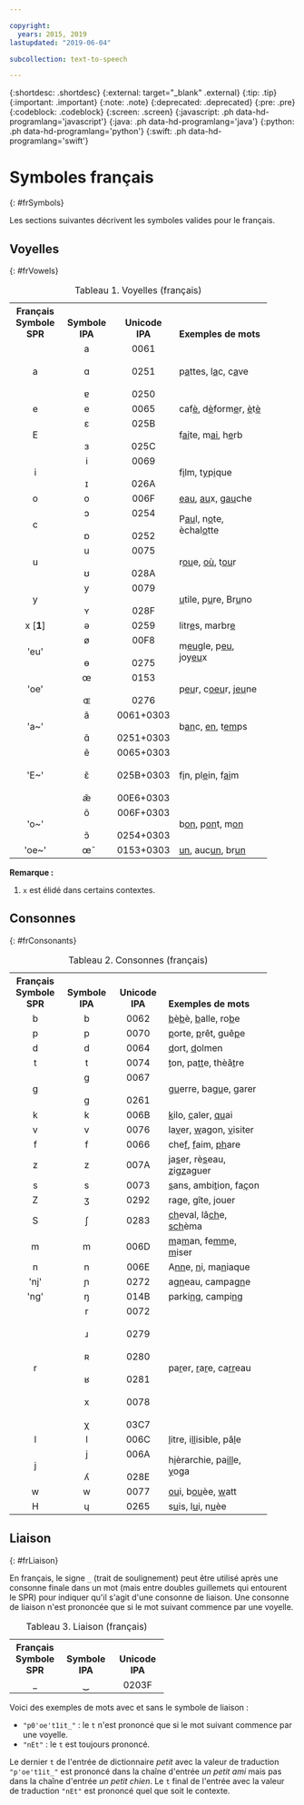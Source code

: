 ```yaml
---

copyright:
  years: 2015, 2019
lastupdated: "2019-06-04"

subcollection: text-to-speech

---
```


{:shortdesc: .shortdesc}
{:external: target="_blank" .external}
{:tip: .tip}
{:important: .important}
{:note: .note}
{:deprecated: .deprecated}
{:pre: .pre}
{:codeblock: .codeblock}
{:screen: .screen}
{:javascript: .ph data-hd-programlang='javascript'}
{:java: .ph data-hd-programlang='java'}
{:python: .ph data-hd-programlang='python'}
{:swift: .ph data-hd-programlang='swift'}

# Symboles français
{: #frSymbols}

Les sections suivantes décrivent les symboles valides pour le français.

## Voyelles
{: #frVowels}

<table style="width:90%">
  <caption>Tableau 1. Voyelles (français)</caption>
  <tr>
    <th style="width:20%; text-align:center; vertical-align:bottom">
      Français<br/>Symbole SPR
    </th>
    <th style="width:20%; text-align:center; vertical-align:bottom">
      Symbole IPA
    </th>
    <th style="width:20%; text-align:center; vertical-align:bottom">
      Unicode IPA
    </th>
    <th style="text-align:left; vertical-align:bottom">
      Exemples de mots
    </th>
  </tr>
  <tr>
    <td style="text-align:center">
      a
    </td>
    <td style="text-align:center">
      a<br/><br/>
      &#593;<br/><br/>
      &#592;
    </td>
    <td style="text-align:center">
      0061<br/><br/>
      0251<br/><br/>
      0250
    </td>
    <td>
      p<u>a</u>ttes, l<u>a</u>c, c<u>a</u>ve
    </td>
  </tr>
  <tr>
    <td style="text-align:center">
      e
    </td>
    <td style="text-align:center">
      e
    </td>
    <td style="text-align:center">
      0065
    </td>
    <td>
      caf<u>&egrave;</u>, d<u>&egrave;</u>form<u>e</u>r,
      <u>&egrave;</u>t<u>&egrave;</u>
    </td>
  </tr>
  <tr>
    <td style="text-align:center">
      E
    </td>
    <td style="text-align:center">
      &#603;<br/><br/>
      &#604;
    </td>
    <td style="text-align:center">
      025B<br/><br/>
      025C
    </td>
    <td>
      f<u>ai</u>te, m<u>ai</u>, h<u>e</u>rb
    </td>
  </tr>
  <tr>
    <td style="text-align:center">
      i
    </td>
    <td style="text-align:center">
      i<br/><br/>
      &#618;
    </td>
    <td style="text-align:center">
      0069<br/><br/>
      026A
    </td>
    <td>
      f<u>i</u>lm, t<u>y</u>p<u>i</u>que
    </td>
  </tr>
  <tr>
    <td style="text-align:center">
      o
    </td>
    <td style="text-align:center">
      o
    </td>
    <td style="text-align:center">
      006F
    </td>
    <td>
      <u>eau</u>, <u>au</u>x, g<u>au</u>che
    </td>
  </tr>
  <tr>
    <td style="text-align:center">
      c
    </td>
    <td style="text-align:center">
      &#596;<br/><br/>
      &#594;
    </td>
    <td style="text-align:center">
      0254<br/><br/>
      0252
    </td>
    <td>
      P<u>au</u>l, n<u>o</u>te, &egrave;chal<u>o</u>tte
    </td>
  </tr>
  <tr>
    <td style="text-align:center">
      u
    </td>
    <td style="text-align:center">
      u<br/><br/>
      &#650;
    </td>
    <td style="text-align:center">
      0075<br/><br/>
      028A
    </td>
    <td>
      r<u>ou</u>e, <u>o&ugrave;</u>, t<u>ou</u>r
    </td>
  </tr>
  <tr>
    <td style="text-align:center">
      y
    </td>
    <td style="text-align:center">
      &#121;<br/><br/>
      &#655;
    </td>
    <td style="text-align:center">
      0079<br/><br/>
      028F
    </td>
    <td>
      <u>u</u>tile, p<u>u</u>re, Br<u>u</u>no
    </td>
  </tr>
  <tr>
    <td style="text-align:center">
      x [<strong>1</strong>]
    </td>
    <td style="text-align:center">
      &#601;
    </td>
    <td style="text-align:center">
      0259
    </td>
    <td>
      litr<u>e</u>s, marbr<u>e</u>
    </td>
  </tr>
  <tr>
    <td style="text-align:center">
      'eu'
    </td>
    <td style="text-align:center">
      &#248;<br/><br/>
      &#629;
    </td>
    <td style="text-align:center">
      00F8<br/><br/>
      0275
    </td>
    <td>
      m<u>eu</u>gle, p<u>eu</u>, joy<u>eu</u>x
    </td>
  </tr>
  <tr>
    <td style="text-align:center">
      'oe'
    </td>
    <td style="text-align:center">
      &#339;<br/><br/>
      &#630;
    </td>
    <td style="text-align:center">
      0153<br/><br/>
      0276
    </td>
    <td>
      p<u>eu</u>r, c<u>oeu</u>r, j<u>eu</u>ne
    </td>
  </tr>
  <tr>
    <td style="text-align:center">
      'a~'
    </td>
    <td style="text-align:center">
      &#97;&#771;<br/><br/>
      &#593;&#771;
    </td>
    <td style="text-align:center">
      0061+0303<br/><br/>
      0251+0303
    </td>
    <td>
      b<u>an</u>c, <u>en</u>, t<u>em</u>ps
    </td>
  </tr>
  <tr>
    <td style="text-align:center">
      'E~'
    </td>
    <td style="text-align:center">
      &#101;&#771;<br/><br/>
      &#603;&#771;<br/><br/>
      &#230;&#771;
    </td>
    <td style="text-align:center">
      0065+0303<br/><br/>
      025B+0303<br/><br/>
      00E6+0303
    </td>
    <td>
      f<u>i</u>n, pl<u>e</u>in, f<u>ai</u>m
    </td>
  </tr>
  <tr>
    <td style="text-align:center">
      'o~'
    </td>
    <td style="text-align:center">
      &#111;&#771;<br/><br/>
      &#596;&#771;
    </td>
    <td style="text-align:center">
      006F+0303<br/><br/>
      0254+0303
    </td>
    <td>
      b<u>on</u>, p<u>on</u>t, m<u>on</u>
    </td>
  </tr>
  <tr>
    <td style="text-align:center">
      'oe~'
    </td>
    <td style="text-align:center">
      &#339;&#771;
    </td>
    <td style="text-align:center">
      0153+0303
    </td>
    <td>
      <u>un</u>, auc<u>un</u>, br<u>un</u>
    </td>
  </tr>
</table>

**Remarque :**

1.  `x` est élidé dans certains contextes.

## Consonnes
{: #frConsonants}

<table style="width:90%">
  <caption>Tableau 2. Consonnes (français)</caption>
  <tr>
    <th style="width:20%; text-align:center; vertical-align:bottom">
      Français<br/>Symbole SPR
    </th>
    <th style="width:20%; text-align:center; vertical-align:bottom">
      Symbole IPA
    </th>
    <th style="width:20%; text-align:center; vertical-align:bottom">
      Unicode IPA
    </th>
    <th style="text-align:left; vertical-align:bottom">
      Exemples de mots
    </th>
  </tr>
  <tr>
    <td style="text-align:center">
      b
    </td>
    <td style="text-align:center">
      b
    </td>
    <td style="text-align:center">
      0062
    </td>
    <td>
      <u>b</u>&egrave;<u>b</u>&egrave;, <u>b</u>alle, ro<u>b</u>e
    </td>
  </tr>
  <tr>
    <td style="text-align:center">
      p
    </td>
    <td style="text-align:center">
      p
    </td>
    <td style="text-align:center">
      0070
    </td>
    <td>
      <u>p</u>orte, <u>p</u>r&ecirc;t, gu&ecirc;<u>p</u>e
    </td>
  </tr>
  <tr>
    <td style="text-align:center">
      d
    </td>
    <td style="text-align:center">
      d
    </td>
    <td style="text-align:center">
      0064
    </td>
    <td>
      <u>d</u>ort, <u>d</u>olmen
    </td>
  </tr>
  <tr>
    <td style="text-align:center">
      t
    </td>
    <td style="text-align:center">
      t
    </td>
    <td style="text-align:center">
      0074
    </td>
    <td>
      <u>t</u>on, pa<u>tt</u>e, th&egrave;&acirc;<u>t</u>re
    </td>
  </tr>
  <tr>
    <td style="text-align:center">
      g
    </td>
    <td style="text-align:center">
      g<br/><br/>
      &#609;
    </td>
    <td style="text-align:center">
      0067<br/><br/>
      0261
    </td>
    <td>
      <u>gu</u>erre, ba<u>gu</u>e, <u>g</u>arer
    </td>
  </tr>
  <tr>
    <td style="text-align:center">
      k
    </td>
    <td style="text-align:center">
      k
    </td>
    <td style="text-align:center">
      006B
    </td>
    <td>
      <u>k</u>ilo, <u>c</u>aler, <u>qu</u>ai
    </td>
  </tr>
  <tr>
    <td style="text-align:center">
      v
    </td>
    <td style="text-align:center">
      v
    </td>
    <td style="text-align:center">
      0076
    </td>
    <td>
      la<u>v</u>er, <u>w</u>agon, <u>v</u>isiter
    </td>
  </tr>
  <tr>
    <td style="text-align:center">
      f
    </td>
    <td style="text-align:center">
      f
    </td>
    <td style="text-align:center">
      0066
    </td>
    <td>
      che<u>f</u>, <u>f</u>aim, <u>ph</u>are
    </td>
  </tr>
  <tr>
    <td style="text-align:center">
      z
    </td>
    <td style="text-align:center">
      z
    </td>
    <td style="text-align:center">
      007A
    </td>
    <td>
      ja<u>s</u>er, r&egrave;<u>s</u>eau, <u>z</u>ig<u>z</u>aguer
    </td>
  </tr>
  <tr>
    <td style="text-align:center">
      s
    </td>
    <td style="text-align:center">
      s
    </td>
    <td style="text-align:center">
      0073
    </td>
    <td>
      <u>s</u>ans, ambi<u>t</u>ion, fa<u>&ccedil;</u>on
    </td>
  </tr>
  <tr>
    <td style="text-align:center">
      Z
    </td>
    <td style="text-align:center">
      &#658;
    </td>
    <td style="text-align:center">
      0292
    </td>
    <td>
      ra<u>g</u>e, <u>g</u>&icirc;te, <u>j</u>ouer
    </td>
  </tr>
  <tr>
    <td style="text-align:center">
      S
    </td>
    <td style="text-align:center">
      &#643;
    </td>
    <td style="text-align:center">
      0283
    </td>
    <td>
      <u>ch</u>eval, l&acirc;<u>ch</u>e, <u>sch</u>&egrave;ma
    </td>
  </tr>
  <tr>
    <td style="text-align:center">
      m
    </td>
    <td style="text-align:center">
      m
    </td>
    <td style="text-align:center">
      006D
    </td>
    <td>
      <u>m</u>a<u>m</u>an, fe<u>mm</u>e, <u>m</u>iser
    </td>
  </tr>
  <tr>
    <td style="text-align:center">
      n
    </td>
    <td style="text-align:center">
      n
    </td>
    <td style="text-align:center">
      006E
    </td>
    <td>
      A<u>nn</u>e, <u>n</u>i, ma<u>n</u>iaque
    </td>
  </tr>
  <tr>
    <td style="text-align:center">
      'nj'
    </td>
    <td style="text-align:center">
      &#626;
    </td>
    <td style="text-align:center">
      0272
    </td>
    <td>
      a<u>gn</u>eau, campa<u>gn</u>e
    </td>
  </tr>
  <tr>
    <td style="text-align:center">
      'ng'
    </td>
    <td style="text-align:center">
      &#331;
    </td>
    <td style="text-align:center">
      014B
    </td>
    <td>
      parki<u>ng</u>, campi<u>ng</u>
    </td>
  </tr>
  <tr>
    <td style="text-align:center">
      r
    </td>
    <td style="text-align:center">
      r<br/><br/>
      &#633;<br/><br/>
      &#640;<br/><br/>
      &#641;<br/><br/>
      x<br/><br/>
      &#967;
    </td>
    <td style="text-align:center">
      0072<br/><br/>
      0279<br/><br/>
      0280<br/><br/>
      0281<br/><br/>
      0078<br/><br/>
      03C7
    </td>
    <td>
      pa<u>r</u>er, <u>r</u>a<u>r</u>e, ca<u>rr</u>eau
    </td>
  </tr>
  <tr>
    <td style="text-align:center">
      l
    </td>
    <td style="text-align:center">
      l
    </td>
    <td style="text-align:center">
      006C
    </td>
    <td>
      <u>l</u>itre, i<u>ll</u>isible, p&acirc;<u>l</u>e
    </td>
  </tr>
  <tr>
    <td style="text-align:center">
      j
    </td>
    <td style="text-align:center">
      j<br/><br/>
      &#654;
    </td>
    <td style="text-align:center">
      006A<br/><br/>
      028E
    </td>
    <td>
      h<u>i</u>&egrave;rarchie, pa<u>ill</u>e, <u>y</u>oga
    </td>
  </tr>
  <tr>
    <td style="text-align:center">
      w
    </td>
    <td style="text-align:center">
      w
    </td>
    <td style="text-align:center">
      0077
    </td>
    <td>
      <u>ou</u>i, b<u>ou</u>&egrave;e, <u>w</u>att
    </td>
  </tr>
  <tr>
    <td style="text-align:center">
      H
    </td>
    <td style="text-align:center">
      &#613;
    </td>
    <td style="text-align:center">
      0265
    </td>
    <td>
      s<u>u</u>is, l<u>u</u>i, n<u>u</u>&egrave;e
    </td>
  </tr>
</table>

## Liaison
{: #frLiaison}

En français, le signe `_` (trait de soulignement) peut être utilisé après une consonne finale dans un mot (mais entre doubles guillemets qui entourent le SPR) pour indiquer qu'il s'agit d'une consonne de liaison. Une consonne de liaison n'est prononcée que si le mot suivant commence par une voyelle.

<table style="width:54%">
  <caption>Tableau 3. Liaison (français)</caption>
  <tr>
    <th style="width:33%; text-align:center; vertical-align:bottom">
      Français<br/>Symbole SPR
    </th>
    <th style="width:33%; text-align:center; vertical-align:bottom">
      Symbole IPA
    </th>
    <th style="width:34%; text-align:center; vertical-align:bottom">
      Unicode IPA
    </th>
  </tr>
  <tr>
    <td style="text-align:center">
      _
    </td>
    <td style="text-align:center">
      &#8255;
    </td>
    <td style="text-align:center">
      0203F
    </td>
  </tr>
</table>

Voici des exemples de mots avec et sans le symbole de liaison :

-   `"p0'oe't1it_"` : le `t` n'est prononcé que si le mot suivant commence par une voyelle.
-   `"nEt"` : le `t` est toujours prononcé.

Le dernier `t` de l'entrée de dictionnaire *petit* avec la valeur de traduction `"p'oe't1it_"` est prononcé dans la chaîne d'entrée *un petit ami* mais pas dans la chaîne d'entrée *un petit chien*. Le `t` final de l'entrée avec la valeur de traduction `"nEt"` est prononcé quel que soit le contexte.
